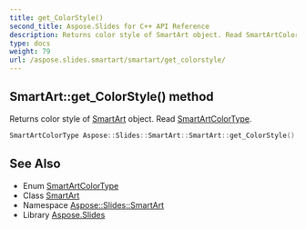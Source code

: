 ```yaml
---
title: get_ColorStyle()
second_title: Aspose.Slides for C++ API Reference
description: Returns color style of SmartArt object. Read SmartArtColorType.
type: docs
weight: 79
url: /aspose.slides.smartart/smartart/get_colorstyle/
---
```

## SmartArt::get_ColorStyle() method


Returns color style of [SmartArt](../) object. Read [SmartArtColorType](../../smartartcolortype/).

```cpp
SmartArtColorType Aspose::Slides::SmartArt::SmartArt::get_ColorStyle() override
```

## See Also

* Enum [SmartArtColorType](../../smartartcolortype/)
* Class [SmartArt](../)
* Namespace [Aspose::Slides::SmartArt](../../)
* Library [Aspose.Slides](../../../)